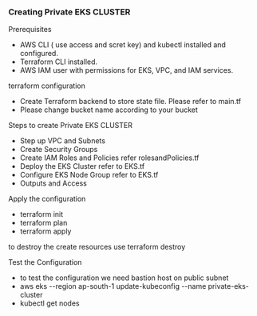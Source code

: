 ### Creating Private EKS CLUSTER

Prerequisites

- AWS CLI ( use access and scret key) and kubectl installed and configured.
- Terraform CLI installed.
- AWS IAM user with permissions for EKS, VPC, and IAM services.

terraform configuration

- Create Terraform backend to store state file. Please refer to main.tf
- Please change bucket name according to your bucket


Steps to create Private EKS CLUSTER

- Step up VPC and Subnets 
- Create Security Groups 
- Create IAM Roles and Policies refer rolesandPolicies.tf
- Deploy the EKS Cluster refer to EKS.tf
- Configure EKS Node Group refer to EKS.tf
- Outputs and Access 

Apply the configuration

- terraform init
- terraform plan
- terraform apply

to destroy the create resources use terraform destroy

Test the Configuration
- to test the configuration we need bastion host on public subnet
- aws eks --region ap-south-1 update-kubeconfig --name private-eks-cluster
- kubectl get nodes

